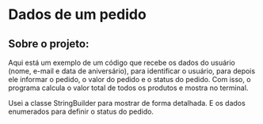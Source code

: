 # Dados de um pedido

## Sobre o projeto: 
Aqui está um exemplo de um código que recebe os dados do usuário (nome, e-mail e data de aniversário), para identificar o usuário, para depois ele informar o pedido, o valor do pedido e o status do pedido. Com isso, 
o programa calcula o valor total de todos os produtos e mostra no terminal.

Usei a classe StringBuilder para mostrar de forma detalhada. E os dados enumerados para definir o status do pedido.


